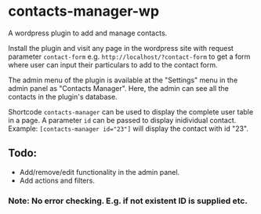 # contacts-manager-wp

A wordpress plugin to add and manage contacts.

Install the plugin and visit any page in the wordpress site with request parameter `contact-form`
e.g. `http://localhost/?contact-form` to get a form where user can input their particulars to add to the contact form.

The admin menu of the plugin is available at the "Settings" menu in the admin panel as "Contacts Manager".
Here, the admin can see all the contacts in the plugin's database.

Shortcode `contacts-manager` can be used to display the complete user table in a page.
A parameter `id` can be passed to display inidividual contact.
Example: `[contacts-manager id="23"]` will display the contact with id "23".

## Todo:

- Add/remove/edit functionality in the admin panel.
- Add actions and filters.

### Note: No error checking. E.g. if not existent ID is supplied etc.
